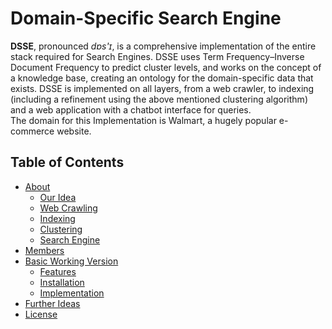 # Domain-Specific Search Engine
**DSSE**, pronounced *dɐs'ɪ*, is a comprehensive implementation of the entire stack required for Search Engines. DSSE uses Term Frequency–Inverse Document Frequency to predict cluster levels, and works on the concept of a knowledge base, creating an ontology for the domain-specific data that exists. DSSE is implemented on all layers, from a web crawler, to indexing (including a refinement using the above mentioned clustering algorithm) and a web application with a chatbot interface for queries.<br>
The domain for this Implementation is Walmart, a hugely popular e-commerce website.
<br>
## Table of Contents
- [About](#About)
    - [Our Idea](#Our-Idea)
    - [Web Crawling](#Web-Crawling)
    - [Indexing](#Indexing)
    - [Clustering](#Clustering)
    - [Search Engine](#Search-Engine)
- [Members](#Members)
- [Basic Working Version](#Basic-Working-Version)
    - [Features](#Features)
    - [Installation](#Installation)
    - [Implementation](#Implementation)
- [Further Ideas](#Further-Ideas)
- [License](LICENSE)
